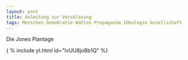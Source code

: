 ```yaml
---
layout: post
title: Anleitung zur Versklavung
tags: Menschen Demokratie Wahlen Propaganda Ideologie Gesellschaft
---
```

Die Jones Plantage

{ % include yt.html id="IvUU8joBb1Q" %}
 
